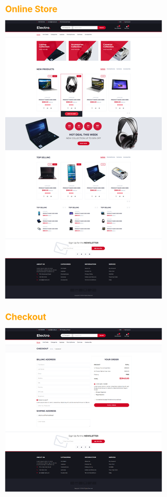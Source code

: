 <h1 style="color: orange;"> Online Store </h1>
<a href="index.html"><img src="Index.png" alt="index.html"></a>

<h1 style="color: orange;"> Checkout </h1>
<a href="checkout.html"><img src="Checkout.png" alt="checkout.html"></a>
